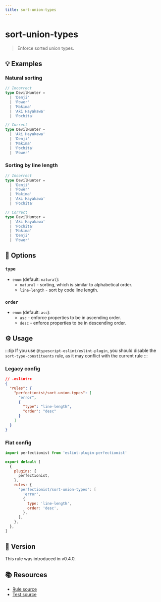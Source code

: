 ```yaml
---
title: sort-union-types
---
```


# sort-union-types

> Enforce sorted union types.

## 💡 Examples

### Natural sorting

<!-- prettier-ignore -->
```ts
// Incorrect
type DevilHunter =
  | 'Denji'
  | 'Power'
  | 'Makima'
  | 'Aki Hayakawa'
  | 'Pochita'

// Correct
type DevilHunter =
  | 'Aki Hayakawa'
  | 'Denji'
  | 'Makima'
  | 'Pochita'
  | 'Power'
```

### Sorting by line length

<!-- prettier-ignore -->
```ts
// Incorrect
type DevilHunter =
  | 'Denji'
  | 'Power'
  | 'Makima'
  | 'Aki Hayakawa'
  | 'Pochita'

// Correct
type DevilHunter =
  | 'Aki Hayakawa'
  | 'Pochita'
  | 'Makima'
  | 'Denji'
  | 'Power'
```

## 🔧 Options

### `type`

- `enum` (default: `natural`):
  - `natural` - sorting, which is similar to alphabetical order.
  - `line-length` - sort by code line length.

### `order`

- `enum` (default: `asc`):
  - `asc` - enforce properties to be in ascending order.
  - `desc` - enforce properties to be in descending order.

## ⚙️ Usage

:::tip
If you use `@typescript-eslint/eslint-plugin`, you should disable the `sort-type-constituents` rule, as it may conflict with the current rule
:::

### Legacy config

```json
// .eslintrc
{
  "rules": {
    "perfectionist/sort-union-types": [
      "error",
      {
        "type": "line-length",
        "order": "desc"
      }
    ]
  }
}
```

### Flat config

```js
import perfectionist from 'eslint-plugin-perfectionist'

export default [
  {
    plugins: {
      perfectionist,
    },
    rules: {
      'perfectionist/sort-union-types': [
        'error',
        {
          type: 'line-length',
          order: 'desc',
        },
      ],
    },
  },
]
```

## 🚀 Version

This rule was introduced in v0.4.0.

## 📚 Resources

- [Rule source](https://github.com/azat-io/eslint-plugin-perfectionist/blob/main/rules/sort-union-types.ts)
- [Test source](https://github.com/azat-io/eslint-plugin-perfectionist/blob/main/test/sort-union-types.test.ts)
